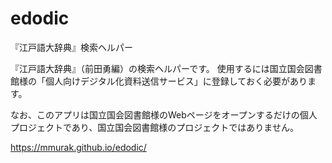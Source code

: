 # edodic
『江戸語大辞典』検索ヘルパー

『江戸語大辞典』（前田勇編）の検索ヘルパーです。
使用するには国立国会図書館様の「個人向けデジタル化資料送信サービス」に登録しておく必要があります。

なお、このアプリは国立国会図書館様のWebページをオープンするだけの個人プロジェクトであり、国立国会図書館様のプロジェクトではありません。

https://mmurak.github.io/edodic/
